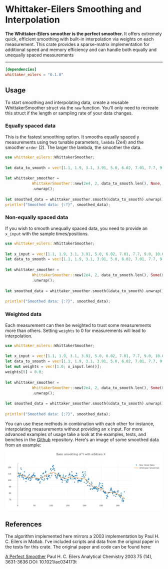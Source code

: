 # Whittaker-Eilers Smoothing and Interpolation
**The Whittaker-Eilers smoother is the perfect smoother.** It offers extremely quick, efficient smoothing with built-in interpolation via weights on each measurement. This crate provides a sparse-matrix implementation for additional speed and memory efficiency and can handle both equally and unequally spaced measurements

---

```toml
[dependencies]
whittaker_eilers = "0.1.0"
```

## Usage
To start smoothing and interpolating data, create a reusable WhittakerSmoother struct via the `new` function. You'll only need to recreate this struct if the length or sampling rate of your data changes.

### Equally spaced data
This is the fastest smoothing option. It smooths equally spaced y measurements using two tunable parameters, `lambda` (2e4) and the smoother `order` (2). The larger the lambda, the smoother the data.
```rust
use whittaker_eilers::WhittakerSmoother;

let data_to_smooth = vec![1.1, 1.9, 3.1, 3.91, 5.0, 6.02, 7.01, 7.7, 9.0, 10.0];

let whittaker_smoother = 
            WhittakerSmoother::new(2e4, 2, data_to_smooth.len(), None, None)
            .unwrap();

let smoothed_data = whittaker_smoother.smooth(&data_to_smooth).unwrap();
println!("Smoothed data: {:?}", smoothed_data);
```



### Non-equally spaced data
If you wish to smooth unequally spaced data, you need to provide an `x_input` with the sample times/positions. 
```rust
use whittaker_eilers::WhittakerSmoother;

let x_input = vec![1.1, 1.9, 3.1, 3.91, 5.0, 6.02, 7.01, 7.7, 9.0, 10.0];
let data_to_smooth = vec![1.1, 1.9, 3.1, 3.91, 5.0, 6.02, 7.01, 7.7, 9.0, 10.0];

let whittaker_smoother = 
            WhittakerSmoother::new(2e4, 2, data_to_smooth.len(), Some(&x_input), None)
            .unwrap();

let smoothed_data = whittaker_smoother.smooth(&data_to_smooth).unwrap();

println!("Smoothed data: {:?}", smoothed_data);

```

### Weighted data
Each measurement can then be weighted to trust some measurements more than others. Setting `weights` to 0 for measurements will lead to interpolation. 
```rust
use whittaker_eilers::WhittakerSmoother;

let x_input = vec![1.1, 1.9, 3.1, 3.91, 5.0, 6.02, 7.01, 7.7, 9.0, 10.0];
let data_to_smooth = vec![1.1, 1.9, 3.1, 3.91, 5.0, 6.02, 7.01, 7.7, 9.0, 10.0];
let mut weights = vec![1.0; x_input.len()];
weights[5] = 0.0;

let whittaker_smoother =
            WhittakerSmoother::new(2e4, 2, data_to_smooth.len(), Some(&x_input), Some(&weights))
            .unwrap();

let smoothed_data = whittaker_smoother.smooth(&data_to_smooth).unwrap();

println!("Smoothed data: {:?}", smoothed_data);

```
You can use these methods in combination with each other for instance, interpolating measurements without providing an x input. For more advanced examples of usage take a look at the examples, tests, and benches in the [Github](https://github.com/AnBowell/whittaker-eilers) repository. Here's an image of some smoothed data from an example:

<img src="/examples/images/smoothed_data.png" alt="Time-series smoothed by Whittaker-Eilers method" width="500" />


## References
The algorithm implemented here mirrors a 2003 implementation by Paul H. C. Eilers in Matlab. I've included scripts and data from the original paper in the tests for this crate. The original paper and code can be found here:

[A Perfect Smoother](https://pubs.acs.org/doi/10.1021/ac034173t)
Paul H. C. Eilers
Analytical Chemistry 2003 75 (14), 3631-3636
DOI: 10.1021/ac034173t
